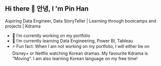 ## Hi there 👋 안녕, I 'm Pin Han 
Aspiring Data Engineer, Data StoryTeller | Learning through bootcamps and projects | Kdrama 

- 🔭 I’m currently working on my portfolio
- 🌱 I’m currently learning Data Engineering, Power BI, Tableau
- ⚡ Fun fact: When I am not working on my portfolio, I will either be on Disney+ or Netflix watching Korean dramas. My favourite Kdrama is "Moving". I am also learning Korean language on my free time! 

